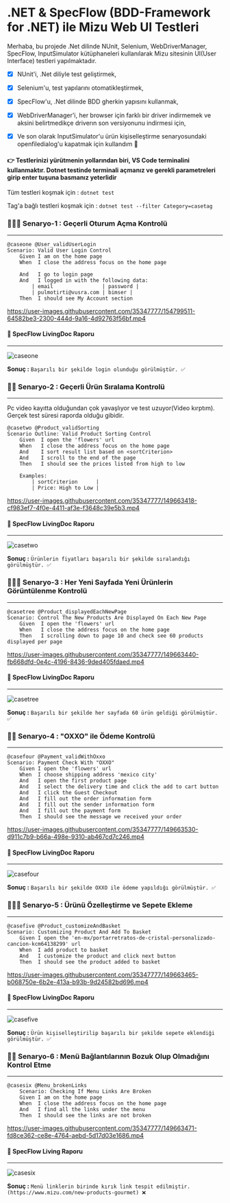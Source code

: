 #  .NET & SpecFlow (BDD-Framework for .NET) ile Mizu Web UI Testleri  

Merhaba, bu projede .Net dilinde NUnit, Selenium, WebDriverManager, SpecFlow, InputSimulator kütüphaneleri kullanılarak Mizu sitesinin UI(User Interface) testleri yapılmaktadır. 
- [X] NUnit'i, .Net diliyle test geliştirmek,
- [X] Selenium'u, test yapılarını otomatikleştirmek,
- [X] SpecFlow'u, .Net dilinde BDD gherkin yapısını kullanmak,
- [X] WebDriverManager'i, her browser için farklı bir driver indirmemek ve aksini belirtmedikçe driverın son versiyonunu indirmesi için,
- [X] Ve son olarak InputSimulator'u ürün kişiselleştirme senaryosundaki openfiledialog'u kapatmak için kullandım 🙂


#### 👉 Testlerinizi yürütmenin yollarından biri, VS Code terminalini kullanmaktır. Dotnet testinde terminali açmanız ve gerekli parametreleri girip enter tuşuna basmanız yeterlidir

Tüm testleri koşmak için : `dotnet test`

Tag'a bağlı testleri koşmak için : `dotnet test --filter Category=casetag`
 


### 👨🏿‍💻 Senaryo-1 : Geçerli Oturum Açma Kontrolü
---

```cucumber
@caseone @User_validUserLogin
Scenario: Valid User Login Control
    Given I am on the home page
    When  I close the address focus on the home page

    And   I go to login page
    And   I logged in with the following data:
        | email                | password |
        | pulmotirti@vusra.com | bimser |
    Then  I should see My Account section
```


https://user-images.githubusercontent.com/35347777/154799511-64582be3-2300-444d-9a16-4d92763f56bf.mp4


 
#### 📝 SpecFlow LivingDoc Raporu
---
 
 ![caseone](https://user-images.githubusercontent.com/35347777/154798825-cefa3c9a-59b3-49bc-82c6-6a8246af11ae.png)

**Sonuç :** `Başarılı bir şekilde login olunduğu görülmüştür. ✅`

### 👨‍💻 Senaryo-2 : Geçerli Ürün Sıralama Kontrolü
---
Pc video kayıtta olduğundan çok yavaşlıyor ve test uzuyor(Video kırptım). Gerçek test süresi raporda olduğu gibidir.

```cucumber
@casetwo @Product_validSorting
Scenario Outline: Valid Product Sorting Control
    Given  I open the 'flowers' url
    When   I close the address focus on the home page
    And    I sort result list based on <sortCriterion>
    And    I scroll to the end of the page
    Then   I should see the prices listed from high to low

    Examples:
        | sortCriterion      |
        | Price: High to Low |
```
  
https://user-images.githubusercontent.com/35347777/149663418-cf983ef7-4f0e-4411-af3e-f3648c39e5b3.mp4
 
 
#### 📝 SpecFlow LivingDoc Raporu
---
 
![casetwo](https://user-images.githubusercontent.com/35347777/154798539-67b410ba-10a8-4529-a5df-56fa161592bb.png)

**Sonuç :** `Ürünlerin fiyatları başarılı bir şekilde sıralandığı görülmüştür. ✅`

### 👨🏿‍💻 Senaryo-3 : Her Yeni Sayfada Yeni Ürünlerin Görüntülenme Kontrolü
---

```cucumber
@casetree @Product_displayedEachNewPage
Scenario: Control The New Products Are Displayed On Each New Page
    Given  I open the 'flowers' url
    When   I close the address focus on the home page
    Then   I scrolling down to page 10 and check see 60 products displayed per page
```
 


https://user-images.githubusercontent.com/35347777/149663440-fb668dfd-0e4c-4196-8436-9ded405fdaed.mp4
 
 
#### 📝 SpecFlow LivingDoc Raporu
---
 
![casetree](https://user-images.githubusercontent.com/35347777/154798555-7ad3fed8-950e-4906-b479-b71cae72d95c.png)

**Sonuç :** `Başarılı bir şekilde her sayfada 60 ürün geldiği görülmüştür. ✅`

### 👨‍💻 Senaryo-4 : "OXXO" ile Ödeme Kontrolü
---

```cucumber
@casefour @Payment_validWithOxxo
Scenario: Payment Check With "OXXO"
    Given I open the 'flowers' url
    When  I choose shipping address 'mexico city'
    And   I open the first product page
    And   I select the delivery time and click the add to cart button
    And   I click the Guest Checkout
    And   I fill out the order information form
    And   I fill out the sender information form
    And   I fill out the payment form
    Then  I should see the message we received your order
```
  
 

https://user-images.githubusercontent.com/35347777/149663530-d911c7b9-b66a-498e-9310-ab467cd7c246.mp4


#### 📝 SpecFlow LivingDoc Raporu
---
  
![casefour](https://user-images.githubusercontent.com/35347777/154798569-0e71d5e8-19b2-4011-b877-ed79dcf6c3f3.png)


**Sonuç :** `Başarılı bir şekilde OXXO ile ödeme yapıldığı görülmüştür. ✅`

### 👨🏿‍💻 Senaryo-5 : Ürünü Özelleştirme ve Sepete Ekleme
---

```cucumber
@casefive @Product_customizeAndBasket
Scenario: Customizing Product And Add To Basket
    Given I open the 'en-mx/portarretratos-de-cristal-personalizado-cancion-kcm64138299' url
    When  I add product to basket
    And   I customize the product and click next button
    Then  I should see the product added to basket
```
 

https://user-images.githubusercontent.com/35347777/149663465-b068750e-6b2e-413a-b93b-9d24582bd696.mp4
  
#### 📝 SpecFlow LivingDoc Raporu
---
 
![casefive](https://user-images.githubusercontent.com/35347777/154798587-5d2154f3-7f6d-4976-8af5-0faccdec959c.png)


**Sonuç :** `Ürün kişiselleştirilip başarılı bir şekilde sepete eklendiği görülmüştür. ✅`

### 👨‍💻 Senaryo-6 : Menü Bağlantılarının Bozuk Olup Olmadığını Kontrol Etme
---

```cucumber
@casesix @Menu_brokenLinks
    Scenario: Checking If Menu Links Are Broken
    Given I am on the home page
    When  I close the address focus on the home page
    And   I find all the links under the menu
    Then  I should see the links are not broken
```
   

https://user-images.githubusercontent.com/35347777/149663471-fd8ce362-ce8e-4764-aebd-5d17d03e1686.mp4
 
#### 📝 SpecFlow Living Raporu
---
 
![casesix](https://user-images.githubusercontent.com/35347777/154798595-b0dd7133-14d0-457f-ba66-cb02ce9fc6b3.png)


**Sonuç :** `Menü linklerin birinde kırık link tespit edilmiştir. (https://www.mizu.com/new-products-gourmet) ❌`

